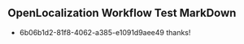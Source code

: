 ## OpenLocalization Workflow Test MarkDown
* 6b06b1d2-81f8-4062-a385-e1091d9aee49 thanks!

<!--HONumber=Aug16_HO3-->


